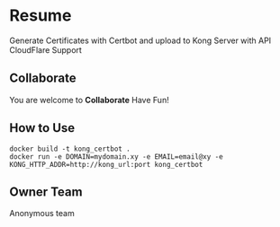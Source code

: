 # Resume

Generate Certificates with Certbot and upload to Kong Server with  API CloudFlare Support

## Collaborate

You are welcome to **Collaborate**
Have Fun!

## How to Use
```
docker build -t kong_certbot .
docker run -e DOMAIN=mydomain.xy -e EMAIL=email@xy -e KONG_HTTP_ADDR=http://kong_url:port kong_certbot
```

## Owner Team
Anonymous team

